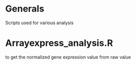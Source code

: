 # Generals
Scripts used for various analysis

 # Arrayexpress_analysis.R
to get the normalized gene expression value from raw value

